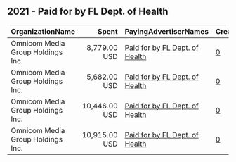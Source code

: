 ## 2021 - Paid for by FL Dept. of Health 
|OrganizationName|Spent|PayingAdvertiserNames|CreativeUrls|Impressions|Genders|AgeBrackets|CountryCodes|BillingAddresses|CandidateBallotInformation|
|:---|---:|:---|:---|---:|:---|:---|:---|:---|:---|
|Omnicom Media Group Holdings Inc.|8,779.00 USD|[Paid for by FL Dept. of Health](2021/Paid_for_by_FL_Dept._of_Health.md)|[0](https://www.snap.com/political-ads/asset/c6b9810d3565b6e859745bcbad5809bce7f5b1b3974c8e6cc281a8197feaf63b?mediaType=mp4)|5,436,519||24-|united states|"225 N Michigan Avenue Suite 820,,,Chicago,60601,US"||
|Omnicom Media Group Holdings Inc.|5,682.00 USD|[Paid for by FL Dept. of Health](2021/Paid_for_by_FL_Dept._of_Health.md)|[0](https://www.snap.com/political-ads/asset/eb2364a3a0b92295c4f07391ed8034e1e3d01d8ef2c7ed56be4a4503ad298df7?mediaType=mp4)|3,629,235||24-|united states|"225 N Michigan Avenue Suite 820,,,Chicago,60601,US"||
|Omnicom Media Group Holdings Inc.|10,446.00 USD|[Paid for by FL Dept. of Health](2021/Paid_for_by_FL_Dept._of_Health.md)|[0](https://www.snap.com/political-ads/asset/01e6f2ec51f5c76acb73b73dd5e1e889740637dfbf59af9c791303b62d656949?mediaType=mp4)|6,455,533||24-|united states|"225 N Michigan Avenue Suite 820,,,Chicago,60601,US"||
|Omnicom Media Group Holdings Inc.|10,915.00 USD|[Paid for by FL Dept. of Health](2021/Paid_for_by_FL_Dept._of_Health.md)|[0](https://www.snap.com/political-ads/asset/f76eea72edb74e33a6d72d980d84050deddebaff816e401c00897fb81d9bf4a3?mediaType=mp4)|6,755,851||24-|united states|"225 N Michigan Avenue Suite 820,,,Chicago,60601,US"||
